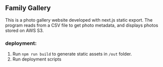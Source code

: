 ## Family Gallery

This is a photo gallery website developed with next.js static export.
The program reads from a CSV file to get photo metadata, and displays photos stored on AWS S3.

### deployment:
1. Run `npm run build` to generate static assets in `/out` folder.
2. Run deployment scripts